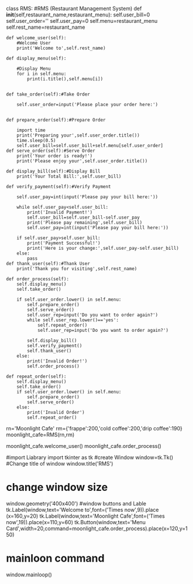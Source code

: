 class RMS:
    #RMS (Restaurant Management System)
    def __init__(self,restaurant_name,restaurant_menu):
        self.user_bill=0
        self.user_order=''
        self.user_pay=0
        self.menu=restaurant_menu
        self.rest_name=restaurant_name
        
    def welcome_user(self):
        #Welcome User
        print('Welcome to',self.rest_name)
    
    def display_menu(self):
        
        #Display Menu
        for i in self.menu:
            print(i.title(),self.menu[i])
    
    
    def take_order(self):#Take Order
        
        self.user_order=input('Please place your order here:')
    
    
    def prepare_order(self):#Prepare Order
        
        import time 
        print('Preparing your',self.user_order.title())
        time.sleep(0.5)
        self.user_bill=self.user_bill+self.menu[self.user_order]
    def serve_order(self):#Serve Order
        print('Your order is ready!')
        print('Please enjoy your',self.user_order.title())
    
    def display_bill(self):#Display Bill
        print('Your Total Bill:',self.user_bill)
        
    def verify_payment(self):#Verify Payment
        
        self.user_pay=int(input('Please pay your bill here:'))
        
        while self.user_pay<self.user_bill:
            print('Invalid Payment!')
            self.user_bill=self.user_bill-self.user_pay
            print('Please pay remaining',self.user_bill)
            self.user_pay=int(input('Please pay your bill here:'))
            
        if self.user_pay>self.user_bill:
            print('Payment Successful!')
            print('Here is your change:',self.user_pay-self.user_bill)
        else:
            pass
    def thank_user(self):#Thank User
        print('Thank you for visiting',self.rest_name)
        
    def order_process(self):
        self.display_menu()
        self.take_order()
        
        if self.user_order.lower() in self.menu:
            self.prepare_order()
            self.serve_order()
            self.user_rep=input('Do you want to order again?')
            while self.user_rep.lower()=='yes':
                self.repeat_order()
                self.user_rep=input('Do you want to order again?')
                    
            self.display_bill()
            self.verify_payment()
            self.thank_user()
        else:
            print('Invalid Order!')
            self.order_process()
            
    def repeat_order(self):
        self.display_menu()
        self.take_order()
        if self.user_order.lower() in self.menu:
            self.prepare_order()
            self.serve_order()
        else:
            print('Invalid Order')
            self.repeat_order()

rn='Moonlight Cafe'
rm={'frappe':200,'cold coffee':200,'drip coffee':190}
moonlight_cafe=RMS(rn,rm)

moonlight_cafe.welcome_user()
moonlight_cafe.order_process()

          

#import Liabrary
import tkinter as tk
#create Window
window=tk.Tk()
#Change title of window
window.title('RMS')
# change window size
window.geometry('400x400')
#window buttons and Lable
tk.Label(window,text='Welcome to',font=('Times now',9)).place (x=160,y=20)
tk.Label(window,text='Moonlight Cafe',font=('Times now',19)).place(x=110,y=60)
tk.Button(window,text='Menu Card',width=20,command=moonlight_cafe.order_process).place(x=120,y=150)
# mainloon command 
window.mainloop()
